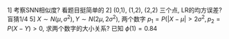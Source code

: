 
1] 考察SNN相似度? 看题目挺简单的
2] (0,1), (1,2), (2,2) 三个点, LR的均方误差? 
    盲猜1/4
5] $X \sim N(\mu, \sigma^2), Y \sim N(2\mu, 2\sigma^2)$, 两个数字 $p_1 = P(|X-\mu| > 2\sigma^2, p_2 = P(X-Y)>0$, 求两个数字的大小关系? 已知 $\phi(1) = 0.84$
